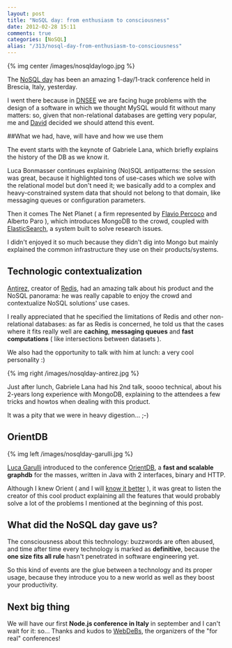 ```yaml
---
layout: post
title: "NoSQL day: from enthusiasm to consciousness"
date: 2012-02-28 15:11
comments: true
categories: [NoSQL]
alias: "/313/nosql-day-from-enthusiasm-to-consciousness"
---
```

<!-- more -->
{% img center /images/nosqldaylogo.jpg %}

The [NoSQL day](http://www.nosqlday.it/) has been an amazing 1-day/1-track conference held in Brescia, Italy, yesterday.

I went there because in [DNSEE](http://www.dnsee.com/) we are facing huge problems with the design of a software in which we thought MySQL would fit without many matters: so, given that non-relational databases are getting very popular, me and [David](http://www.davidfunaro.com/) decided we should attend this event.

##What we had, have, will have and how we use them

The event starts with the keynote of Gabriele Lana, which briefly explains the history of the DB as we know it.

Luca Bonmasser continues explaining (No)SQL antipatterns: the session was great, because it highlighted tons of use-cases which we solve with the relational model but don't need it; we basically add to a complex and heavy-constrained system data that should not belong to that domain, like messaging queues or configuration parameters.

Then it comes The Net Planet ( a firm represented by [Flavio Percoco](http://www.linkedin.com/pub/flavio-percoco-premoli/b/61/457) and Alberto Paro ), which introduces MongoDB to the crowd, coupled with [ElasticSearch](http://www.elasticsearch.org/), a system built to solve research issues.

I didn't enjoyed it so much because they didn't dig into Mongo but mainly explained the common infrastructure they use on their products/systems.

## Technologic contextualization

[Antirez](http://twitter.com/#!/antirez), creator of [Redis](http://redis.io/), had an amazing talk about his product and the NoSQL panorama: he was really capable to enjoy the crowd and contextualize NoSQL solutions' use cases.

I really appreciated that he specified the limitations of Redis and other non-relational databases: as far as Redis is concerned, he told us that the cases where it fits really well are **caching**, **messaging queues** and **fast computations** ( like intersections between datasets ).

We also had the opportunity to talk with him at lunch: a very cool personality :)

{% img right /images/nosqlday-antirez.jpg %}

Just after lunch, Gabriele Lana had his 2nd talk, soooo technical, about his 2-years long experience with MongoDB, explaining to the attendees a few tricks and howtos when dealing with this product.

It was a pity that we were in heavy digestion... ;-)

## OrientDB

{% img left /images/nosqlday-garulli.jpg %}

[Luca Garulli](http://zion-city.blogspot.com/) introduced to the conference [OrientDB](http://www.orientechnologies.com/), a **fast and scalable graphdb** for the masses, written in Java with 2 interfaces, binary and HTTP.

Although I knew Orient ( and I will [know it better](https://github.com/odino/Orient) ), it was great to listen the creator of this cool product explaining all the features that would probably solve a lot of the problems I mentioned at the beginning of this post.

## What did the NoSQL day gave us?

The consciousness about this technology: buzzwords are often abused, and time after time every technology is marked as **definitive**, because the **one size fits all rule** hasn't penetrated in software engineering yet.

So this kind of events are the glue between a technology and its proper usage, because they introduce you to a new world as well as they boost your productivity.

## Next big thing

We will have our first **Node.js conference in Italy** in september and I can't wait for it: so... Thanks and kudos to [WebDeBs](http://www.webdebs.org/), the organizers of the "for real" conferences!
